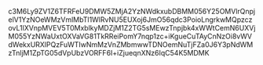 c3M6Ly9ZV1Z6TFRFeU9DMW5ZMjA2YzNWdkxubDBMM056Y25OMVlrQnpjelV1YzNOeWMzVmlMbTl1WlRvNU5EUXoj6JmO56qdc3PoioLngrkwMQpzczovL1lXVnpMVEV5T0MxblkyMDZjM1Z2TG5sMEwzTnpjbk4xWWtCemN6UXVjM055YzNWaUxtOXVaVG81TkRReiPomY7nqp1zc+iKgueCuTAyCnNzOi8vWVdWekxURXlPQzFuWTIwNmMzVnZMbmwwTDNOemNuTjFZa0J6Y3pNdWMzTnljM1ZpTG05dVpUbzVORFF6I+iZjueqnXNz6IqC54K5MDMK